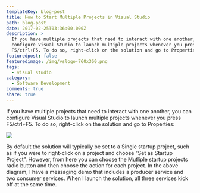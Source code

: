 ```yaml
---
templateKey: blog-post
title: How to Start Multiple Projects in Visual Studio
path: blog-post
date: 2017-02-25T03:36:00.000Z
description: >
  If you have multiple projects that need to interact with one another, you can
  configure Visual Studio to launch multiple projects whenever you press
  F5/ctrl+F5. To do so, right-click on the solution and go to Properties:
featuredpost: false
featuredimage: /img/vslogo-760x360.png
tags:
  - visual studio
category:
  - Software Development
comments: true
share: true
---
```

If you have multiple projects that need to interact with one another, you can configure Visual Studio to launch multiple projects whenever you press F5/ctrl+F5. To do so, right-click on the solution and go to Properties:

![](/img/visual-studio-multiple-startup-projects.png)

By default the solution will typically be set to a Single startup project, such as if you were to right-click on a project and choose “Set as Startup Project”. However, from here you can choose the Mutliple startup projects radio button and then choose the action for each project. In the above diagram, I have a messaging demo that includes a producer service and two consumer services. When I launch the solution, all three services kick off at the same time.